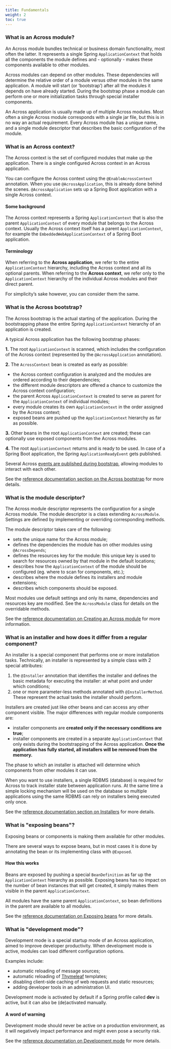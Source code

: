 ```yaml
---
title: Fundamentals
weight: 2
toc: true
---
```


### What is an Across module?

An Across module bundles technical or business domain functionality,
most often the latter. It represents a single Spring
`ApplicationContext` that holds all the components the module defines
and - optionally - makes these components available to other modules.

Across modules can depend on other modules. These dependencies will
determine the relative order of a module versus other modules in the
same application. A module will start (or ‘bootstrap’) after all the
modules it depends on have already started. During the bootstrap phase a
module can perform one or more initialization tasks through special
installer components.

An Across application is usually made up of multiple Across modules.
Most often a single Across module corresponds with a single jar file,
but this is in no way an actual requirement. Every Across module has a
unique name, and a single module descriptor that describes the basic
configuration of the module.


### What is an Across context?

The Across context is the set of configured modules that make up the
application. There is a single configured Across context in an Across
application.

You can configure the Across context using the `@EnableAcrossContext`
annotation. When you use `@AcrossApplication`, this is already done
behind the scenes. `@AcrossApplication` sets up a Spring Boot
application with a single Across context.

#### Some background

The Across context represents a Spring `ApplicationContext` that is also
the parent `ApplicationContext` of every module that belongs to the
Across context. Usually the Across context itself has a parent
`ApplicationContext`, for example the `EmbeddedWebApplicationContext` of
a Spring Boot application.

#### Terminology

When referring to the **Across application**, we refer to the entire
`ApplicationContext` hierarchy, including the Across context and all its
optional parents. When referring to the **Across context**, we refer
only to the `ApplicationContext` hierarchy of the individual Across
modules and their direct parent.

For simplicity’s sake however, you can consider them the same.


### What is the Across bootstrap?

The Across bootstrap is the actual starting of the application. During
the bootstrapping phase the entire Spring `ApplicationContext` hierarchy
of an application is created.

A typical Across application has the following bootstrap phases:

**1.** The root `ApplicationContext` is scanned, which includes the
configuration of the Across context (represented by the
`@AcrossApplication` annotation).

**2.** The `AcrossContext` bean is created as early as possible:

-   the Across context configuration is analyzed and the modules are
    ordered according to their dependencies;
-   the different module descriptors are offered a chance to customize
    the Across context configuration;
-   the parent Across `ApplicationContext` is created to serve as parent
    for the `ApplicationContext` of individual modules;
-   every module creates its own `ApplicationContext` in the order
    assigned by the Across context;
-   exposed beans are pushed up the `ApplicationContext` hierarchy as
    far as possible.

**3.** Other beans in the root `ApplicationContext` are created; these
can optionally use exposed components from the Across modules.

**4.** The root `ApplicationContext` returns and is ready to be used. In
case of a Spring Boot application, the Spring `ApplicationReadyEvent`
gets published.

Several Across [events are published during
bootstrap](../reference-docs%3Fsection=bootstrap-events.html), allowing
modules to interact with each other.

See the [reference documentation section on the Across
bootstrap](../reference-docs%3Fsection=across-bootstrap.html) for more
details.


### What is the module descriptor?

The Across module descriptor represents the configuration for a single
Across module. The module descriptor is a class extending
`AcrossModule`. Settings are defined by implementing or overriding
corresponding methods.

The module descriptor takes care of the following:

-   sets the unique name for the Across module;
-   defines the dependencies the module has on other modules using
    `@AcrossDepends`;
-   defines the resources key for the module: this unique key is used to
    search for resources owned by that module in the default locations;
-   describes how the `ApplicationContext` of the module should be
    configured (eg. where to scan for components, etc.);
-   describes where the module defines its installers and module
    extensions;
-   describes which components should be exposed.

Most modules use default settings and only its name, dependencies and
resources key are modified. See the `AcrossModule` class for details on
the overridable methods.

See the [reference documentation on Creating an Across
module](../reference-docs%3Fsection=creating-an-acrossmodule.html) for
more information.


### What is an installer and how does it differ from a regular component?

An installer is a special component that performs one or more
installation tasks. Technically, an installer is represented by a simple
class with 2 special attributes:

1.  the `@Installer` annotation that identifies the installer and
    defines the basic metadata for executing the installer: at what
    point and under which conditions;
2.  one or more parameter-less methods annotated with
    `@InstallerMethod`. These represent the actual tasks the installer
    should perform.

Installers are created just like other beans and can access any other
component visible. The major differences with regular module components
are:

-   installer components are **created only if the necessary conditions
    are true**;
-   installer components are created in a separate `ApplicationContext`
    that only exists during the bootstrapping of the Across application.
    **Once the application has fully started, all installers will be
    removed from the memory.**

The phase to which an installer is attached will determine which
components from other modules it can use.

When you want to use installers, a single RDBMS (database) is required
for Across to track installer state between application runs. At the
same time a simple locking mechanism will be used on the database so
multiple applications using the same RDBMS can rely on installers being
executed only once.

See the [reference documentation section on
Installers](../reference-docs%3Fsection=installers.html) for more
details.


### What is "exposing beans"?

Exposing beans or components is making them available for other modules.

There are several ways to expose beans, but in most cases it is done by
annotating the bean or its implementing class with `@Exposed`.

#### How this works

Beans are exposed by pushing a special `BeanDefinition` as far up the
`ApplicationContext` hierarchy as possible. Exposing beans has no impact
on the number of bean instances that will get created, it simply makes
them visible in the parent `ApplicationContext`.

All modules have the same parent `ApplicationContext`, so bean
definitions in the parent are available to all modules.

See the [reference documentation on Exposing
beans](../reference-docs%3Fsection=exposing-beans.html) for more
details.


### What is "development mode"?

Development mode is a special startup mode of an Across application,
aimed to improve developer productivity. When development mode is
active, modules can load different configuration options.

Examples include:

-   automatic reloading of message sources;
-   automatic reloading of [Thymeleaf](http://www.thymeleaf.org)
    templates;
-   disabling client-side caching of web requests and static resources;
-   adding developer tools in an administration UI.

Development mode is activated by default if a Spring profile called
**dev** is active, but it can also be (de)activated manually.

#### A word of warning

Development mode should never be active on a production environment, as
it will negatively impact performance and might even pose a security
risk.

See the [reference documentation on Development
mode](../reference-docs%3Fsection=development-mode.html) for more
details.
